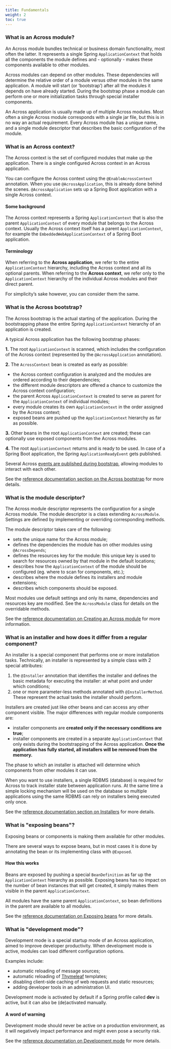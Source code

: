 ```yaml
---
title: Fundamentals
weight: 2
toc: true
---
```


### What is an Across module?

An Across module bundles technical or business domain functionality,
most often the latter. It represents a single Spring
`ApplicationContext` that holds all the components the module defines
and - optionally - makes these components available to other modules.

Across modules can depend on other modules. These dependencies will
determine the relative order of a module versus other modules in the
same application. A module will start (or ‘bootstrap’) after all the
modules it depends on have already started. During the bootstrap phase a
module can perform one or more initialization tasks through special
installer components.

An Across application is usually made up of multiple Across modules.
Most often a single Across module corresponds with a single jar file,
but this is in no way an actual requirement. Every Across module has a
unique name, and a single module descriptor that describes the basic
configuration of the module.


### What is an Across context?

The Across context is the set of configured modules that make up the
application. There is a single configured Across context in an Across
application.

You can configure the Across context using the `@EnableAcrossContext`
annotation. When you use `@AcrossApplication`, this is already done
behind the scenes. `@AcrossApplication` sets up a Spring Boot
application with a single Across context.

#### Some background

The Across context represents a Spring `ApplicationContext` that is also
the parent `ApplicationContext` of every module that belongs to the
Across context. Usually the Across context itself has a parent
`ApplicationContext`, for example the `EmbeddedWebApplicationContext` of
a Spring Boot application.

#### Terminology

When referring to the **Across application**, we refer to the entire
`ApplicationContext` hierarchy, including the Across context and all its
optional parents. When referring to the **Across context**, we refer
only to the `ApplicationContext` hierarchy of the individual Across
modules and their direct parent.

For simplicity’s sake however, you can consider them the same.


### What is the Across bootstrap?

The Across bootstrap is the actual starting of the application. During
the bootstrapping phase the entire Spring `ApplicationContext` hierarchy
of an application is created.

A typical Across application has the following bootstrap phases:

**1.** The root `ApplicationContext` is scanned, which includes the
configuration of the Across context (represented by the
`@AcrossApplication` annotation).

**2.** The `AcrossContext` bean is created as early as possible:

-   the Across context configuration is analyzed and the modules are
    ordered according to their dependencies;
-   the different module descriptors are offered a chance to customize
    the Across context configuration;
-   the parent Across `ApplicationContext` is created to serve as parent
    for the `ApplicationContext` of individual modules;
-   every module creates its own `ApplicationContext` in the order
    assigned by the Across context;
-   exposed beans are pushed up the `ApplicationContext` hierarchy as
    far as possible.

**3.** Other beans in the root `ApplicationContext` are created; these
can optionally use exposed components from the Across modules.

**4.** The root `ApplicationContext` returns and is ready to be used. In
case of a Spring Boot application, the Spring `ApplicationReadyEvent`
gets published.

Several Across [events are published during
bootstrap](../reference-docs%3Fsection=bootstrap-events.html), allowing
modules to interact with each other.

See the [reference documentation section on the Across
bootstrap](../reference-docs%3Fsection=across-bootstrap.html) for more
details.


### What is the module descriptor?

The Across module descriptor represents the configuration for a single
Across module. The module descriptor is a class extending
`AcrossModule`. Settings are defined by implementing or overriding
corresponding methods.

The module descriptor takes care of the following:

-   sets the unique name for the Across module;
-   defines the dependencies the module has on other modules using
    `@AcrossDepends`;
-   defines the resources key for the module: this unique key is used to
    search for resources owned by that module in the default locations;
-   describes how the `ApplicationContext` of the module should be
    configured (eg. where to scan for components, etc.);
-   describes where the module defines its installers and module
    extensions;
-   describes which components should be exposed.

Most modules use default settings and only its name, dependencies and
resources key are modified. See the `AcrossModule` class for details on
the overridable methods.

See the [reference documentation on Creating an Across
module](../reference-docs%3Fsection=creating-an-acrossmodule.html) for
more information.


### What is an installer and how does it differ from a regular component?

An installer is a special component that performs one or more
installation tasks. Technically, an installer is represented by a simple
class with 2 special attributes:

1.  the `@Installer` annotation that identifies the installer and
    defines the basic metadata for executing the installer: at what
    point and under which conditions;
2.  one or more parameter-less methods annotated with
    `@InstallerMethod`. These represent the actual tasks the installer
    should perform.

Installers are created just like other beans and can access any other
component visible. The major differences with regular module components
are:

-   installer components are **created only if the necessary conditions
    are true**;
-   installer components are created in a separate `ApplicationContext`
    that only exists during the bootstrapping of the Across application.
    **Once the application has fully started, all installers will be
    removed from the memory.**

The phase to which an installer is attached will determine which
components from other modules it can use.

When you want to use installers, a single RDBMS (database) is required
for Across to track installer state between application runs. At the
same time a simple locking mechanism will be used on the database so
multiple applications using the same RDBMS can rely on installers being
executed only once.

See the [reference documentation section on
Installers](../reference-docs%3Fsection=installers.html) for more
details.


### What is "exposing beans"?

Exposing beans or components is making them available for other modules.

There are several ways to expose beans, but in most cases it is done by
annotating the bean or its implementing class with `@Exposed`.

#### How this works

Beans are exposed by pushing a special `BeanDefinition` as far up the
`ApplicationContext` hierarchy as possible. Exposing beans has no impact
on the number of bean instances that will get created, it simply makes
them visible in the parent `ApplicationContext`.

All modules have the same parent `ApplicationContext`, so bean
definitions in the parent are available to all modules.

See the [reference documentation on Exposing
beans](../reference-docs%3Fsection=exposing-beans.html) for more
details.


### What is "development mode"?

Development mode is a special startup mode of an Across application,
aimed to improve developer productivity. When development mode is
active, modules can load different configuration options.

Examples include:

-   automatic reloading of message sources;
-   automatic reloading of [Thymeleaf](http://www.thymeleaf.org)
    templates;
-   disabling client-side caching of web requests and static resources;
-   adding developer tools in an administration UI.

Development mode is activated by default if a Spring profile called
**dev** is active, but it can also be (de)activated manually.

#### A word of warning

Development mode should never be active on a production environment, as
it will negatively impact performance and might even pose a security
risk.

See the [reference documentation on Development
mode](../reference-docs%3Fsection=development-mode.html) for more
details.
